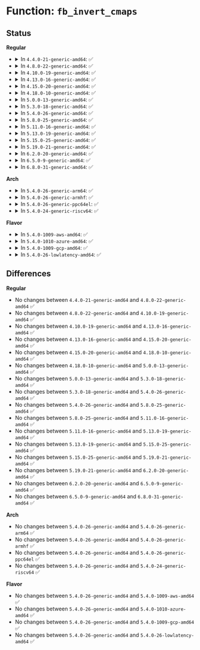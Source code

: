 # Function: <code>fb_invert_cmaps</code>

## Status
<b>Regular</b>
<ul>
<li>
<details>
<summary>In <code>4.4.0-21-generic-amd64</code>: ✅</summary>

```c
void fb_invert_cmaps()
```

```json
{
  "name": "fb_invert_cmaps",
  "collision_type": "Unique Global",
  "inline_type": "No",
  "funcs": [
    {
      "addr": 18446744071583500512,
      "name": "fb_invert_cmaps",
      "external": true,
      "loc": "drivers/video/fbdev/core/fbcmap.c:326",
      "file": "drivers/video/fbdev/core/fbcmap.c",
      "inline": "seen, unknown",
      "caller_inline": [],
      "caller_func": [
        "drivers/video/fbdev/imsttfb.c:imsttfb_init"
      ]
    }
  ],
  "symbols": [
    {
      "addr": 18446744071583500512,
      "name": "fb_invert_cmaps",
      "section": ".text",
      "bind": "STB_GLOBAL",
      "size": 152
    }
  ]
}
```
</details>
</li>
<li>
<details>
<summary>In <code>4.8.0-22-generic-amd64</code>: ✅</summary>

```c
void fb_invert_cmaps()
```

```json
{
  "name": "fb_invert_cmaps",
  "collision_type": "Unique Global",
  "inline_type": "No",
  "funcs": [
    {
      "addr": 18446744071583820832,
      "name": "fb_invert_cmaps",
      "external": true,
      "loc": "drivers/video/fbdev/core/fbcmap.c:326",
      "file": "drivers/video/fbdev/core/fbcmap.c",
      "inline": "seen, unknown",
      "caller_inline": [],
      "caller_func": [
        "drivers/video/fbdev/imsttfb.c:imsttfb_init"
      ]
    }
  ],
  "symbols": [
    {
      "addr": 18446744071583820832,
      "name": "fb_invert_cmaps",
      "section": ".text",
      "bind": "STB_GLOBAL",
      "size": 188
    }
  ]
}
```
</details>
</li>
<li>
<details>
<summary>In <code>4.10.0-19-generic-amd64</code>: ✅</summary>

```c
void fb_invert_cmaps()
```

```json
{
  "name": "fb_invert_cmaps",
  "collision_type": "Unique Global",
  "inline_type": "No",
  "funcs": [
    {
      "addr": 18446744071583960096,
      "name": "fb_invert_cmaps",
      "external": true,
      "loc": "drivers/video/fbdev/core/fbcmap.c:328",
      "file": "drivers/video/fbdev/core/fbcmap.c",
      "inline": "seen, unknown",
      "caller_inline": [],
      "caller_func": [
        "drivers/video/fbdev/imsttfb.c:imsttfb_init"
      ]
    }
  ],
  "symbols": [
    {
      "addr": 18446744071583960096,
      "name": "fb_invert_cmaps",
      "section": ".text",
      "bind": "STB_GLOBAL",
      "size": 188
    }
  ]
}
```
</details>
</li>
<li>
<details>
<summary>In <code>4.13.0-16-generic-amd64</code>: ✅</summary>

```c
void fb_invert_cmaps()
```

```json
{
  "name": "fb_invert_cmaps",
  "collision_type": "Unique Global",
  "inline_type": "No",
  "funcs": [
    {
      "addr": 18446744071584008448,
      "name": "fb_invert_cmaps",
      "external": true,
      "loc": "drivers/video/fbdev/core/fbcmap.c:328",
      "file": "drivers/video/fbdev/core/fbcmap.c",
      "inline": "seen, unknown",
      "caller_inline": [],
      "caller_func": [
        "drivers/video/fbdev/imsttfb.c:imsttfb_init"
      ]
    }
  ],
  "symbols": [
    {
      "addr": 18446744071584008448,
      "name": "fb_invert_cmaps",
      "section": ".text",
      "bind": "STB_GLOBAL",
      "size": 188
    }
  ]
}
```
</details>
</li>
<li>
<details>
<summary>In <code>4.15.0-20-generic-amd64</code>: ✅</summary>

```c
void fb_invert_cmaps()
```

```json
{
  "name": "fb_invert_cmaps",
  "collision_type": "Unique Global",
  "inline_type": "No",
  "funcs": [
    {
      "addr": 18446744071584224384,
      "name": "fb_invert_cmaps",
      "external": true,
      "loc": "drivers/video/fbdev/core/fbcmap.c:328",
      "file": "drivers/video/fbdev/core/fbcmap.c",
      "inline": "seen, unknown",
      "caller_inline": [],
      "caller_func": [
        "drivers/video/fbdev/imsttfb.c:imsttfb_init"
      ]
    }
  ],
  "symbols": [
    {
      "addr": 18446744071584224384,
      "name": "fb_invert_cmaps",
      "section": ".text",
      "bind": "STB_GLOBAL",
      "size": 188
    }
  ]
}
```
</details>
</li>
<li>
<details>
<summary>In <code>4.18.0-10-generic-amd64</code>: ✅</summary>

```c
void fb_invert_cmaps()
```

```json
{
  "name": "fb_invert_cmaps",
  "collision_type": "Unique Global",
  "inline_type": "No",
  "funcs": [
    {
      "addr": 18446744071584444736,
      "name": "fb_invert_cmaps",
      "external": true,
      "loc": "drivers/video/fbdev/core/fbcmap.c:328",
      "file": "drivers/video/fbdev/core/fbcmap.c",
      "inline": "seen, unknown",
      "caller_inline": [],
      "caller_func": [
        "drivers/video/fbdev/imsttfb.c:imsttfb_init"
      ]
    }
  ],
  "symbols": [
    {
      "addr": 18446744071584444736,
      "name": "fb_invert_cmaps",
      "section": ".text",
      "bind": "STB_GLOBAL",
      "size": 164
    }
  ]
}
```
</details>
</li>
<li>
<details>
<summary>In <code>5.0.0-13-generic-amd64</code>: ✅</summary>

```c
void fb_invert_cmaps()
```

```json
{
  "name": "fb_invert_cmaps",
  "collision_type": "Unique Global",
  "inline_type": "No",
  "funcs": [
    {
      "addr": 18446744071584541392,
      "name": "fb_invert_cmaps",
      "external": true,
      "loc": "drivers/video/fbdev/core/fbcmap.c:328",
      "file": "drivers/video/fbdev/core/fbcmap.c",
      "inline": "seen, unknown",
      "caller_inline": [],
      "caller_func": [
        "drivers/video/fbdev/imsttfb.c:imsttfb_init"
      ]
    }
  ],
  "symbols": [
    {
      "addr": 18446744071584541392,
      "name": "fb_invert_cmaps",
      "section": ".text",
      "bind": "STB_GLOBAL",
      "size": 164
    }
  ]
}
```
</details>
</li>
<li>
<details>
<summary>In <code>5.3.0-18-generic-amd64</code>: ✅</summary>

```c
void fb_invert_cmaps()
```

```json
{
  "name": "fb_invert_cmaps",
  "collision_type": "Unique Global",
  "inline_type": "No",
  "funcs": [
    {
      "addr": 18446744071584739344,
      "name": "fb_invert_cmaps",
      "external": true,
      "loc": "drivers/video/fbdev/core/fbcmap.c:326",
      "file": "drivers/video/fbdev/core/fbcmap.c",
      "inline": "seen, unknown",
      "caller_inline": [],
      "caller_func": [
        "drivers/video/fbdev/imsttfb.c:imsttfb_init"
      ]
    }
  ],
  "symbols": [
    {
      "addr": 18446744071584739344,
      "name": "fb_invert_cmaps",
      "section": ".text",
      "bind": "STB_GLOBAL",
      "size": 128
    }
  ]
}
```
</details>
</li>
<li>
<details>
<summary>In <code>5.4.0-26-generic-amd64</code>: ✅</summary>

```c
void fb_invert_cmaps()
```

```json
{
  "name": "fb_invert_cmaps",
  "collision_type": "Unique Global",
  "inline_type": "No",
  "funcs": [
    {
      "addr": 18446744071584874144,
      "name": "fb_invert_cmaps",
      "external": true,
      "loc": "drivers/video/fbdev/core/fbcmap.c:326",
      "file": "drivers/video/fbdev/core/fbcmap.c",
      "inline": "seen, unknown",
      "caller_inline": [],
      "caller_func": [
        "drivers/video/fbdev/imsttfb.c:imsttfb_init"
      ]
    }
  ],
  "symbols": [
    {
      "addr": 18446744071584874144,
      "name": "fb_invert_cmaps",
      "section": ".text",
      "bind": "STB_GLOBAL",
      "size": 128
    }
  ]
}
```
</details>
</li>
<li>
<details>
<summary>In <code>5.8.0-25-generic-amd64</code>: ✅</summary>

```c
void fb_invert_cmaps()
```

```json
{
  "name": "fb_invert_cmaps",
  "collision_type": "Unique Global",
  "inline_type": "No",
  "funcs": [
    {
      "addr": 18446744071585570960,
      "name": "fb_invert_cmaps",
      "external": true,
      "loc": "drivers/video/fbdev/core/fbcmap.c:326",
      "file": "drivers/video/fbdev/core/fbcmap.c",
      "inline": "seen, unknown",
      "caller_inline": [],
      "caller_func": [
        "drivers/video/fbdev/imsttfb.c:imsttfb_init"
      ]
    }
  ],
  "symbols": [
    {
      "addr": 18446744071585570960,
      "name": "fb_invert_cmaps",
      "section": ".text",
      "bind": "STB_GLOBAL",
      "size": 128
    }
  ]
}
```
</details>
</li>
<li>
<details>
<summary>In <code>5.11.0-16-generic-amd64</code>: ✅</summary>

```c
void fb_invert_cmaps()
```

```json
{
  "name": "fb_invert_cmaps",
  "collision_type": "Unique Global",
  "inline_type": "No",
  "funcs": [
    {
      "addr": 18446744071585704480,
      "name": "fb_invert_cmaps",
      "external": true,
      "loc": "drivers/video/fbdev/core/fbcmap.c:326",
      "file": "drivers/video/fbdev/core/fbcmap.c",
      "inline": "seen, unknown",
      "caller_inline": [],
      "caller_func": [
        "drivers/video/fbdev/imsttfb.c:imsttfb_init"
      ]
    }
  ],
  "symbols": [
    {
      "addr": 18446744071585704480,
      "name": "fb_invert_cmaps",
      "section": ".text",
      "bind": "STB_GLOBAL",
      "size": 128
    }
  ]
}
```
</details>
</li>
<li>
<details>
<summary>In <code>5.13.0-19-generic-amd64</code>: ✅</summary>

```c
void fb_invert_cmaps()
```

```json
{
  "name": "fb_invert_cmaps",
  "collision_type": "Unique Global",
  "inline_type": "No",
  "funcs": [
    {
      "addr": 18446744071585584928,
      "name": "fb_invert_cmaps",
      "external": true,
      "loc": "drivers/video/fbdev/core/fbcmap.c:326",
      "file": "drivers/video/fbdev/core/fbcmap.c",
      "inline": "seen, unknown",
      "caller_inline": [],
      "caller_func": [
        "drivers/video/fbdev/imsttfb.c:imsttfb_init"
      ]
    }
  ],
  "symbols": [
    {
      "addr": 18446744071585584928,
      "name": "fb_invert_cmaps",
      "section": ".text",
      "bind": "STB_GLOBAL",
      "size": 128
    }
  ]
}
```
</details>
</li>
<li>
<details>
<summary>In <code>5.15.0-25-generic-amd64</code>: ✅</summary>

```c
void fb_invert_cmaps()
```

```json
{
  "name": "fb_invert_cmaps",
  "collision_type": "Unique Global",
  "inline_type": "No",
  "funcs": [
    {
      "addr": 18446744071586059072,
      "name": "fb_invert_cmaps",
      "external": true,
      "loc": "drivers/video/fbdev/core/fbcmap.c:326",
      "file": "drivers/video/fbdev/core/fbcmap.c",
      "inline": "seen, unknown",
      "caller_inline": [],
      "caller_func": [
        "drivers/video/fbdev/imsttfb.c:imsttfb_init"
      ]
    }
  ],
  "symbols": [
    {
      "addr": 18446744071586059072,
      "name": "fb_invert_cmaps",
      "section": ".text",
      "bind": "STB_GLOBAL",
      "size": 806
    }
  ]
}
```
</details>
</li>
<li>
<details>
<summary>In <code>5.19.0-21-generic-amd64</code>: ✅</summary>

```c
void fb_invert_cmaps()
```

```json
{
  "name": "fb_invert_cmaps",
  "collision_type": "Unique Global",
  "inline_type": "No",
  "funcs": [
    {
      "addr": 18446744071587280144,
      "name": "fb_invert_cmaps",
      "external": true,
      "loc": "drivers/video/fbdev/core/fbcmap.c:326",
      "file": "drivers/video/fbdev/core/fbcmap.c",
      "inline": "seen, unknown",
      "caller_inline": [],
      "caller_func": [
        "drivers/video/fbdev/imsttfb.c:imsttfb_init"
      ]
    }
  ],
  "symbols": [
    {
      "addr": 18446744071587280144,
      "name": "fb_invert_cmaps",
      "section": ".text",
      "bind": "STB_GLOBAL",
      "size": 814
    }
  ]
}
```
</details>
</li>
<li>
<details>
<summary>In <code>6.2.0-20-generic-amd64</code>: ✅</summary>

```c
void fb_invert_cmaps()
```

```json
{
  "name": "fb_invert_cmaps",
  "collision_type": "Unique Global",
  "inline_type": "No",
  "funcs": [
    {
      "addr": 18446744071588519456,
      "name": "fb_invert_cmaps",
      "external": true,
      "loc": "drivers/video/fbdev/core/fbcmap.c:326",
      "file": "drivers/video/fbdev/core/fbcmap.c",
      "inline": "seen, unknown",
      "caller_inline": [],
      "caller_func": [
        "drivers/video/fbdev/imsttfb.c:imsttfb_init"
      ]
    }
  ],
  "symbols": [
    {
      "addr": 18446744071588519456,
      "name": "fb_invert_cmaps",
      "section": ".text",
      "bind": "STB_GLOBAL",
      "size": 814
    }
  ]
}
```
</details>
</li>
<li>
<details>
<summary>In <code>6.5.0-9-generic-amd64</code>: ✅</summary>

```c
void fb_invert_cmaps()
```

```json
{
  "name": "fb_invert_cmaps",
  "collision_type": "Unique Global",
  "inline_type": "No",
  "funcs": [
    {
      "addr": 18446744071588798032,
      "name": "fb_invert_cmaps",
      "external": true,
      "loc": "drivers/video/fbdev/core/fbcmap.c:326",
      "file": "drivers/video/fbdev/core/fbcmap.c",
      "inline": "seen, unknown",
      "caller_inline": [],
      "caller_func": [
        "drivers/video/fbdev/imsttfb.c:imsttfb_init"
      ]
    }
  ],
  "symbols": [
    {
      "addr": 18446744071588798032,
      "name": "fb_invert_cmaps",
      "section": ".text",
      "bind": "STB_GLOBAL",
      "size": 814
    }
  ]
}
```
</details>
</li>
<li>
<details>
<summary>In <code>6.8.0-31-generic-amd64</code>: ✅</summary>

```c
void fb_invert_cmaps()
```

```json
{
  "name": "fb_invert_cmaps",
  "collision_type": "Unique Global",
  "inline_type": "No",
  "funcs": [
    {
      "addr": 18446744071589087264,
      "name": "fb_invert_cmaps",
      "external": true,
      "loc": "drivers/video/fbdev/core/fbcmap.c:326",
      "file": "drivers/video/fbdev/core/fbcmap.c",
      "inline": "seen, unknown",
      "caller_inline": [],
      "caller_func": [
        "drivers/video/fbdev/imsttfb.c:imsttfb_init"
      ]
    }
  ],
  "symbols": [
    {
      "addr": 18446744071589087264,
      "name": "fb_invert_cmaps",
      "section": ".text",
      "bind": "STB_GLOBAL",
      "size": 814
    }
  ]
}
```
</details>
</li>
</ul>
<b>Arch</b>
<ul>
<li>
<details>
<summary>In <code>5.4.0-26-generic-arm64</code>: ✅</summary>

```c
void fb_invert_cmaps()
```

```json
{
  "name": "fb_invert_cmaps",
  "collision_type": "Unique Global",
  "inline_type": "No",
  "funcs": [
    {
      "addr": 18446603336497268752,
      "name": "fb_invert_cmaps",
      "external": true,
      "loc": "drivers/video/fbdev/core/fbcmap.c:326",
      "file": "drivers/video/fbdev/core/fbcmap.c",
      "inline": "seen, unknown",
      "caller_inline": [],
      "caller_func": [
        "drivers/video/fbdev/imsttfb.c:imsttfb_init"
      ]
    }
  ],
  "symbols": [
    {
      "addr": 18446603336497268752,
      "name": "fb_invert_cmaps",
      "section": ".text",
      "bind": "STB_GLOBAL",
      "size": 264
    }
  ]
}
```
</details>
</li>
<li>
<details>
<summary>In <code>5.4.0-26-generic-armhf</code>: ✅</summary>

```c
void fb_invert_cmaps()
```

```json
{
  "name": "fb_invert_cmaps",
  "collision_type": "Unique Global",
  "inline_type": "No",
  "funcs": [
    {
      "addr": 3230446672,
      "name": "fb_invert_cmaps",
      "external": true,
      "loc": "drivers/video/fbdev/core/fbcmap.c:326",
      "file": "drivers/video/fbdev/core/fbcmap.c",
      "inline": "seen, unknown",
      "caller_inline": [],
      "caller_func": [
        "drivers/video/fbdev/imsttfb.c:imsttfb_init"
      ]
    }
  ],
  "symbols": [
    {
      "addr": 3230446672,
      "name": "fb_invert_cmaps",
      "section": ".text",
      "bind": "STB_GLOBAL",
      "size": 256
    }
  ]
}
```
</details>
</li>
<li>
<details>
<summary>In <code>5.4.0-26-generic-ppc64el</code>: ✅</summary>

```c
void fb_invert_cmaps()
```

```json
{
  "name": "fb_invert_cmaps",
  "collision_type": "Unique Global",
  "inline_type": "No",
  "funcs": [
    {
      "addr": 13835058055291247072,
      "name": "fb_invert_cmaps",
      "external": true,
      "loc": "drivers/video/fbdev/core/fbcmap.c:326",
      "file": "drivers/video/fbdev/core/fbcmap.c",
      "inline": "seen, unknown",
      "caller_inline": [],
      "caller_func": [
        "drivers/video/fbdev/imsttfb.c:imsttfb_init"
      ]
    }
  ],
  "symbols": [
    {
      "addr": 13835058055291247072,
      "name": "fb_invert_cmaps",
      "section": ".text",
      "bind": "STB_GLOBAL",
      "size": 252
    }
  ]
}
```
</details>
</li>
<li>
<details>
<summary>In <code>5.4.0-24-generic-riscv64</code>: ✅</summary>

```c
void fb_invert_cmaps()
```

```json
{
  "name": "fb_invert_cmaps",
  "collision_type": "Unique Global",
  "inline_type": "No",
  "funcs": [
    {
      "addr": 18446743936275804274,
      "name": "fb_invert_cmaps",
      "external": true,
      "loc": "drivers/video/fbdev/core/fbcmap.c:326",
      "file": "drivers/video/fbdev/core/fbcmap.c",
      "inline": "seen, unknown",
      "caller_inline": [],
      "caller_func": [
        "drivers/video/fbdev/imsttfb.c:imsttfb_init"
      ]
    }
  ],
  "symbols": [
    {
      "addr": 18446743936275804274,
      "name": "fb_invert_cmaps",
      "section": ".text",
      "bind": "STB_GLOBAL",
      "size": 296
    }
  ]
}
```
</details>
</li>
</ul>
<b>Flavor</b>
<ul>
<li>
<details>
<summary>In <code>5.4.0-1009-aws-amd64</code>: ✅</summary>

```c
void fb_invert_cmaps()
```

```json
{
  "name": "fb_invert_cmaps",
  "collision_type": "Unique Global",
  "inline_type": "No",
  "funcs": [
    {
      "addr": 18446744071584825328,
      "name": "fb_invert_cmaps",
      "external": true,
      "loc": "drivers/video/fbdev/core/fbcmap.c:326",
      "file": "drivers/video/fbdev/core/fbcmap.c",
      "inline": "seen, unknown",
      "caller_inline": [],
      "caller_func": [
        "drivers/video/fbdev/imsttfb.c:imsttfb_init"
      ]
    }
  ],
  "symbols": [
    {
      "addr": 18446744071584825328,
      "name": "fb_invert_cmaps",
      "section": ".text",
      "bind": "STB_GLOBAL",
      "size": 128
    }
  ]
}
```
</details>
</li>
<li>
<details>
<summary>In <code>5.4.0-1010-azure-amd64</code>: ✅</summary>

```c
void fb_invert_cmaps()
```

```json
{
  "name": "fb_invert_cmaps",
  "collision_type": "Unique Global",
  "inline_type": "No",
  "funcs": [
    {
      "addr": 18446744071584755856,
      "name": "fb_invert_cmaps",
      "external": true,
      "loc": "drivers/video/fbdev/core/fbcmap.c:326",
      "file": "drivers/video/fbdev/core/fbcmap.c",
      "inline": "seen, unknown",
      "caller_inline": [],
      "caller_func": []
    }
  ],
  "symbols": [
    {
      "addr": 18446744071584755856,
      "name": "fb_invert_cmaps",
      "section": ".text",
      "bind": "STB_GLOBAL",
      "size": 128
    }
  ]
}
```
</details>
</li>
<li>
<details>
<summary>In <code>5.4.0-1009-gcp-amd64</code>: ✅</summary>

```c
void fb_invert_cmaps()
```

```json
{
  "name": "fb_invert_cmaps",
  "collision_type": "Unique Global",
  "inline_type": "No",
  "funcs": [
    {
      "addr": 18446744071584826752,
      "name": "fb_invert_cmaps",
      "external": true,
      "loc": "drivers/video/fbdev/core/fbcmap.c:326",
      "file": "drivers/video/fbdev/core/fbcmap.c",
      "inline": "seen, unknown",
      "caller_inline": [],
      "caller_func": [
        "drivers/video/fbdev/imsttfb.c:imsttfb_init"
      ]
    }
  ],
  "symbols": [
    {
      "addr": 18446744071584826752,
      "name": "fb_invert_cmaps",
      "section": ".text",
      "bind": "STB_GLOBAL",
      "size": 128
    }
  ]
}
```
</details>
</li>
<li>
<details>
<summary>In <code>5.4.0-26-lowlatency-amd64</code>: ✅</summary>

```c
void fb_invert_cmaps()
```

```json
{
  "name": "fb_invert_cmaps",
  "collision_type": "Unique Global",
  "inline_type": "No",
  "funcs": [
    {
      "addr": 18446744071584931824,
      "name": "fb_invert_cmaps",
      "external": true,
      "loc": "drivers/video/fbdev/core/fbcmap.c:326",
      "file": "drivers/video/fbdev/core/fbcmap.c",
      "inline": "seen, unknown",
      "caller_inline": [],
      "caller_func": [
        "drivers/video/fbdev/imsttfb.c:imsttfb_init"
      ]
    }
  ],
  "symbols": [
    {
      "addr": 18446744071584931824,
      "name": "fb_invert_cmaps",
      "section": ".text",
      "bind": "STB_GLOBAL",
      "size": 128
    }
  ]
}
```
</details>
</li>
</ul>

## Differences
<b>Regular</b>
<ul>
<li>
No changes between <code>4.4.0-21-generic-amd64</code> and <code>4.8.0-22-generic-amd64</code> ✅
</li>
<li>
No changes between <code>4.8.0-22-generic-amd64</code> and <code>4.10.0-19-generic-amd64</code> ✅
</li>
<li>
No changes between <code>4.10.0-19-generic-amd64</code> and <code>4.13.0-16-generic-amd64</code> ✅
</li>
<li>
No changes between <code>4.13.0-16-generic-amd64</code> and <code>4.15.0-20-generic-amd64</code> ✅
</li>
<li>
No changes between <code>4.15.0-20-generic-amd64</code> and <code>4.18.0-10-generic-amd64</code> ✅
</li>
<li>
No changes between <code>4.18.0-10-generic-amd64</code> and <code>5.0.0-13-generic-amd64</code> ✅
</li>
<li>
No changes between <code>5.0.0-13-generic-amd64</code> and <code>5.3.0-18-generic-amd64</code> ✅
</li>
<li>
No changes between <code>5.3.0-18-generic-amd64</code> and <code>5.4.0-26-generic-amd64</code> ✅
</li>
<li>
No changes between <code>5.4.0-26-generic-amd64</code> and <code>5.8.0-25-generic-amd64</code> ✅
</li>
<li>
No changes between <code>5.8.0-25-generic-amd64</code> and <code>5.11.0-16-generic-amd64</code> ✅
</li>
<li>
No changes between <code>5.11.0-16-generic-amd64</code> and <code>5.13.0-19-generic-amd64</code> ✅
</li>
<li>
No changes between <code>5.13.0-19-generic-amd64</code> and <code>5.15.0-25-generic-amd64</code> ✅
</li>
<li>
No changes between <code>5.15.0-25-generic-amd64</code> and <code>5.19.0-21-generic-amd64</code> ✅
</li>
<li>
No changes between <code>5.19.0-21-generic-amd64</code> and <code>6.2.0-20-generic-amd64</code> ✅
</li>
<li>
No changes between <code>6.2.0-20-generic-amd64</code> and <code>6.5.0-9-generic-amd64</code> ✅
</li>
<li>
No changes between <code>6.5.0-9-generic-amd64</code> and <code>6.8.0-31-generic-amd64</code> ✅
</li>
</ul>
<b>Arch</b>
<ul>
<li>
No changes between <code>5.4.0-26-generic-amd64</code> and <code>5.4.0-26-generic-arm64</code> ✅
</li>
<li>
No changes between <code>5.4.0-26-generic-amd64</code> and <code>5.4.0-26-generic-armhf</code> ✅
</li>
<li>
No changes between <code>5.4.0-26-generic-amd64</code> and <code>5.4.0-26-generic-ppc64el</code> ✅
</li>
<li>
No changes between <code>5.4.0-26-generic-amd64</code> and <code>5.4.0-24-generic-riscv64</code> ✅
</li>
</ul>
<b>Flavor</b>
<ul>
<li>
No changes between <code>5.4.0-26-generic-amd64</code> and <code>5.4.0-1009-aws-amd64</code> ✅
</li>
<li>
No changes between <code>5.4.0-26-generic-amd64</code> and <code>5.4.0-1010-azure-amd64</code> ✅
</li>
<li>
No changes between <code>5.4.0-26-generic-amd64</code> and <code>5.4.0-1009-gcp-amd64</code> ✅
</li>
<li>
No changes between <code>5.4.0-26-generic-amd64</code> and <code>5.4.0-26-lowlatency-amd64</code> ✅
</li>
</ul>

